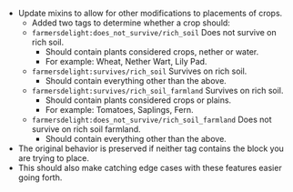 - Update mixins to allow for other modifications to placements of crops.
  - Added two tags to determine whether a crop should:
  - `farmersdelight:does_not_survive/rich_soil` Does not survive on rich soil.
    - Should contain plants considered crops, nether or water.
    - For example: Wheat, Nether Wart, Lily Pad.
  - `farmersdelight:survives/rich_soil` Survives on rich soil.
    - Should contain everything other than the above.
  - `farmersdelight:survives/rich_soil_farmland` Survives on rich soil.
    - Should contain plants considered crops or plains.
    - For example: Tomatoes, Saplings, Fern.
  - `farmersdelight:does_not_survive/rich_soil_farmland` Does not survive on rich soil farmland.
    - Should contain everything other than the above.
- The original behavior is preserved if neither tag contains the block you are trying to place.
- This should also make catching edge cases with these features easier going forth.
